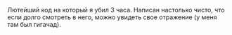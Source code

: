 Лютейший код на который я убил 3 часа. Написан настолько чисто, что если долго смотреть в него, можно увидеть свое отражение (у меня там был гигачад).
